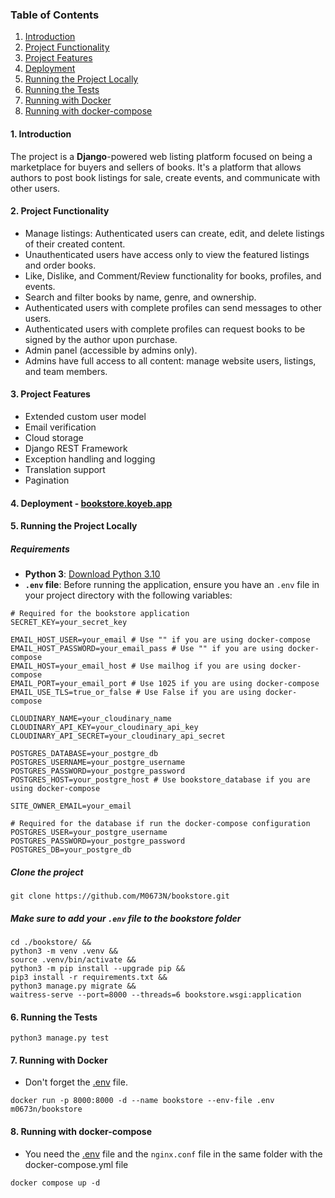 ### Table of Contents

1. [Introduction](#introduction)
2. [Project Functionality](#functionality)
3. [Project Features](#features)
4. [Deployment](#live)
5. [Running the Project Locally](#clone)
6. [Running the Tests](#test)
7. [Running with Docker](#docker)
8. [Running with docker-compose](#docker-compose)

#### 1. <a name="introduction"></a> Introduction

The project is a **Django**-powered web listing platform focused on being a marketplace for buyers and sellers of books. It's a platform that allows authors to post book listings for sale, create events, and communicate with other users.

#### 2. <a name="functionality"></a> Project Functionality

- Manage listings: Authenticated users can create, edit, and delete listings of their created content.
- Unauthenticated users have access only to view the featured listings and order books.
- Like, Dislike, and Comment/Review functionality for books, profiles, and events.
- Search and filter books by name, genre, and ownership.
- Authenticated users with complete profiles can send messages to other users.
- Authenticated users with complete profiles can request books to be signed by the author upon purchase.
- Admin panel (accessible by admins only).
- Admins have full access to all content: manage website users, listings, and team members.

#### 3. <a name="features"></a> Project Features

- Extended custom user model
- Email verification
- Cloud storage
- Django REST Framework
- Exception handling and logging
- Translation support
- Pagination

#### 4. <a name="live"></a> Deployment - <a href="https://bookstore.koyeb.app/">bookstore.koyeb.app</a>

#### 5. <a name="clone"></a> Running the Project Locally

##### Requirements
- **Python 3**: [Download Python 3.10](https://www.python.org/downloads/release/python-3100/)
- **<a name="env">`.env` file</a>**: Before running the application, ensure you have an `.env` file in your project directory with the following variables:
```
# Required for the bookstore application
SECRET_KEY=your_secret_key

EMAIL_HOST_USER=your_email # Use "" if you are using docker-compose
EMAIL_HOST_PASSWORD=your_email_pass # Use "" if you are using docker-compose
EMAIL_HOST=your_email_host # Use mailhog if you are using docker-compose
EMAIL_PORT=your_email_port # Use 1025 if you are using docker-compose
EMAIL_USE_TLS=true_or_false # Use False if you are using docker-compose

CLOUDINARY_NAME=your_cloudinary_name
CLOUDINARY_API_KEY=your_cloudinary_api_key
CLOUDINARY_API_SECRET=your_cloudinary_api_secret

POSTGRES_DATABASE=your_postgre_db
POSTGRES_USERNAME=your_postgre_username
POSTGRES_PASSWORD=your_postgre_password
POSTGRES_HOST=your_postgre_host # Use bookstore_database if you are using docker-compose

SITE_OWNER_EMAIL=your_email

# Required for the database if run the docker-compose configuration
POSTGRES_USER=your_postgre_username
POSTGRES_PASSWORD=your_postgre_password
POSTGRES_DB=your_postgre_db
```

##### Clone the project
```
git clone https://github.com/M0673N/bookstore.git
```
##### Make sure to add your `.env` file to the bookstore folder
```
cd ./bookstore/ &&
python3 -m venv .venv &&
source .venv/bin/activate &&
python3 -m pip install --upgrade pip &&
pip3 install -r requirements.txt &&
python3 manage.py migrate &&
waitress-serve --port=8000 --threads=6 bookstore.wsgi:application
```

#### 6. <a name="test"></a> Running the Tests
```
python3 manage.py test
```

#### 7. <a name="docker"></a> Running with Docker
- Don't forget the [.env](#env) file.
```
docker run -p 8000:8000 -d --name bookstore --env-file .env m0673n/bookstore
```

#### 8. <a name="docker-compose"></a> Running with docker-compose
- You need the [.env](#env) file and the `nginx.conf` file in the same folder with the docker-compose.yml file
```
docker compose up -d
```